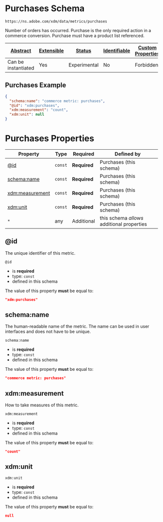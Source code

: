 
# Purchases Schema

```
https://ns.adobe.com/xdm/data/metrics/purchases
```

Number of orders has occurred. Purchase is the only required action in a commerce conversion. Purchase must have a product list referenced.

| [Abstract](../../abstract.md) | [Extensible](../../extensions.md) | [Status](../../status.md) | [Identifiable](../../id.md) | [Custom Properties](../../extensions.md) | [Additional Properties](../../extensions.md) | Defined In |
|-------------------------------|-----------------------------------|---------------------------|-----------------------------|------------------------------------------|----------------------------------------------|------------|
| Can be instantiated | Yes | Experimental | No | Forbidden | Permitted | [data/purchases.schema.json](data/purchases.schema.json) |

## Purchases Example
```json
{
  "schema:name": "commerce metric: purchases",
  "@id": "xdm:purchases",
  "xdm:measurement": "count",
  "xdm:unit": null
}
```

# Purchases Properties

| Property | Type | Required | Defined by |
|----------|------|----------|------------|
| [@id](#@id) | `const` | **Required** | Purchases (this schema) |
| [schema:name](#schemaname) | `const` | **Required** | Purchases (this schema) |
| [xdm:measurement](#xdmmeasurement) | `const` | **Required** | Purchases (this schema) |
| [xdm:unit](#xdmunit) | `const` | **Required** | Purchases (this schema) |
| `*` | any | Additional | this schema *allows* additional properties |

## @id

The unique identifier of this metric.

`@id`
* is **required**
* type: `const`
* defined in this schema

The value of this property **must** be equal to:

```json
"xdm:purchases"
```





## schema:name

The human-readable name of the metric. The name can be used in user interfaces and does not have to be unique.

`schema:name`
* is **required**
* type: `const`
* defined in this schema

The value of this property **must** be equal to:

```json
"commerce metric: purchases"
```





## xdm:measurement

How to take measures of this metric.

`xdm:measurement`
* is **required**
* type: `const`
* defined in this schema

The value of this property **must** be equal to:

```json
"count"
```





## xdm:unit


`xdm:unit`
* is **required**
* type: `const`
* defined in this schema

The value of this property **must** be equal to:

```json
null
```




